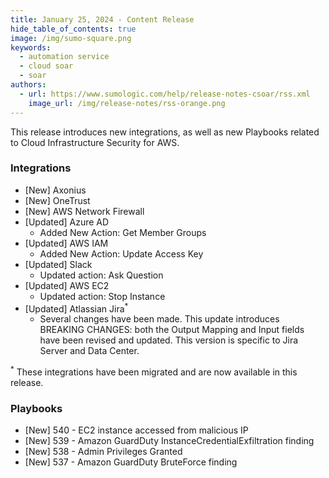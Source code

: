 ```yaml
---
title: January 25, 2024 - Content Release
hide_table_of_contents: true
image: /img/sumo-square.png
keywords:
  - automation service
  - cloud soar
  - soar
authors:
  - url: https://www.sumologic.com/help/release-notes-csoar/rss.xml
    image_url: /img/release-notes/rss-orange.png
---
```



This release introduces new integrations, as well as new Playbooks related to Cloud Infrastructure Security for AWS.

### Integrations

* [New] Axonius
* [New] OneTrust
* [New] AWS Network Firewall
* [Updated] Azure AD
    * Added New Action: Get Member Groups
* [Updated] AWS IAM
    * Added New Action: Update Access Key
* [Updated] Slack
    * Updated action: Ask Question
* [Updated] AWS EC2
    * Updated action: Stop Instance
* [Updated] Atlassian Jira<sup>*</sup>
    * Several changes have been made. This update introduces BREAKING CHANGES: both the Output Mapping and Input fields have been revised and updated. This version is specific to Jira Server and Data Center. 

<sup>*</sup> These integrations have been migrated and are now available in this release.

### Playbooks

* [New] 540 - EC2 instance accessed from malicious IP
* [New] 539 - Amazon GuardDuty InstanceCredentialExfiltration finding
* [New] 538 - Admin Privileges Granted
* [New] 537 - Amazon GuardDuty BruteForce finding
